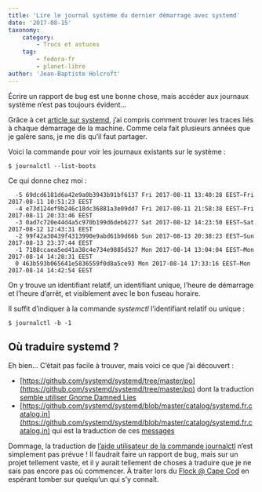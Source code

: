 ```yaml
---
title: 'Lire le journal système du dernier démarrage avec systemd'
date: '2017-08-15'
taxonomy:
    category:
        - Trucs et astuces
    tag:
        - fedora-fr
        - planet-libre
author: 'Jean-Baptiste Holcroft'
---
```


Écrire un rapport de bug est une bonne chose, mais accéder aux journaux système n’est pas toujours évident…

Grâce à cet [article sur systemd](https://www.digitalocean.com/community/tutorials/how-to-use-journalctl-to-view-and-manipulate-systemd-logs), j’ai compris comment trouver les traces liés à chaque démarrage de la machine. Comme cela fait plusieurs années que je galère sans, je me dis qu’il faut partager.

Voici la commande pour voir les journaux existants sur le système :
```
$ journalctl --list-boots
```

Ce qui donne chez moi :

```
  -5 69dcd6181d6a42e9a0b3943b91bf6137 Fri 2017-08-11 13:40:28 EEST—Fri 2017-08-11 10:51:23 EEST 
  -4 e73d124ef9b246c18dc36881a3e09dd7 Fri 2017-08-11 21:58:38 EEST—Fri 2017-08-11 20:33:46 EEST 
  -3 0ad7c720e44d4a5c970b199d6deb6277 Sat 2017-08-12 14:23:50 EEST—Sat 2017-08-12 12:43:31 EEST 
  -2 99f42a30439f4313990e9abd61b9d66b Sun 2017-08-13 20:38:23 EEST—Sun 2017-08-13 23:37:44 EEST 
  -1 7188ccaea5ed41a38c4e734e9885d527 Mon 2017-08-14 13:04:04 EEST—Mon 2017-08-14 14:28:31 EEST 
  0 463b593b065641e5836559f0d8a5ce93 Mon 2017-08-14 17:33:16 EEST—Mon 2017-08-14 14:42:54 EEST
```

On y trouve un identifiant relatif, un identifiant unique, l’heure de démarrage et l’heure d’arrêt, et visiblement avec le bon fuseau horaire.

Il suffit d’indiquer à la commande _systemctl_ l’identifiant relatif ou unique :
```
$ journalctl -b -1
```

## Où traduire systemd ?

Eh bien... C’était pas facile à trouver, mais voici ce que j’ai découvert :

* [https://github.com/systemd/systemd/tree/master/po](https://github.com/systemd/systemd/tree/master/po) dont la traduction [semble utiliser Gnome Damned Lies](https://l10n.gnome.org/POT/systemd.master/systemd.master.fr.po)
* [https://github.com/systemd/systemd/blob/master/catalog/systemd.fr.catalog.in](https://github.com/systemd/systemd/blob/master/catalog/systemd.fr.catalog.in) qui est la traduction de ces [messages](https://www.freedesktop.org/wiki/Software/systemd/catalog)

Dommage, la traduction de [l’aide utilisateur de la commande journalctl](https://github.com/systemd/systemd/blob/master/src/journal/journalctl.c#L278) n’est simplement pas prévue ! Il faudrait faire un rapport de bug, mais sur un projet tellement vaste, et il y aurait tellement de choses à traduire que je ne sais pas encore pas où commencer. À traiter lors du [Flock @ Cape Cod](http://flocktofedora.org) en espérant tomber sur quelqu’un qui s’y connaît.
